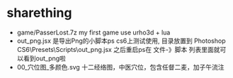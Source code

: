 # sharething
- game/PasserLost.7z my first game use urho3d + lua 
- out_png.jsx 是导出Png的小脚本ps cs6上测试使用, 目录放置到 Photoshop CS6\Presets\Scripts\out_png.jsx 之后重启ps在 文件-》脚本 列表里面就可以看到out_png啦
- 00_穴位图_多颜色.svg 十二经络图，中医穴位，包含任督二麦，加子午流注
